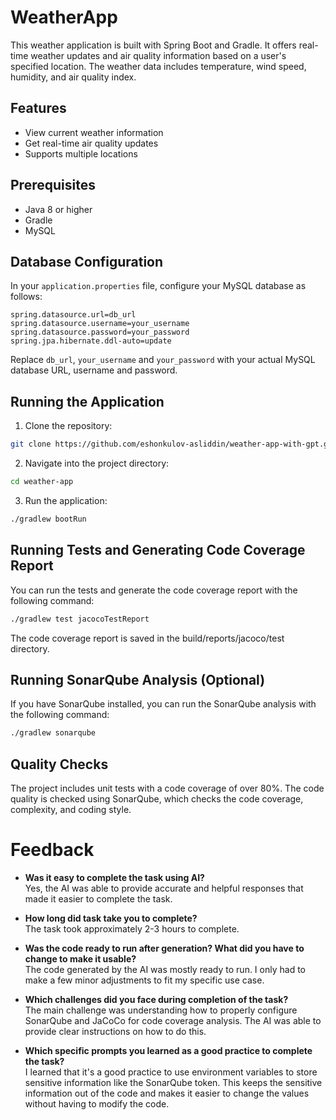 # WeatherApp

This weather application is built with Spring Boot and Gradle. It offers real-time weather updates and air quality information based on a user's specified location. The weather data includes temperature, wind speed, humidity, and air quality index.

## Features

- View current weather information
- Get real-time air quality updates
- Supports multiple locations

## Prerequisites

- Java 8 or higher
- Gradle
- MySQL

## Database Configuration

In your `application.properties` file, configure your MySQL database as follows:

```properties
spring.datasource.url=db_url
spring.datasource.username=your_username
spring.datasource.password=your_password
spring.jpa.hibernate.ddl-auto=update
```
Replace `db_url`, `your_username` and `your_password` with your actual MySQL database URL, username and password.

## Running the Application
1. Clone the repository:
```bash
git clone https://github.com/eshonkulov-asliddin/weather-app-with-gpt.git
```
2. Navigate into the project directory:
```bash
cd weather-app
```
3. Run the application:
```bash
./gradlew bootRun
```

## Running Tests and Generating Code Coverage Report
You can run the tests and generate the code coverage report with the following command:
```bash
./gradlew test jacocoTestReport
```
The code coverage report is saved in the build/reports/jacoco/test directory.

## Running SonarQube Analysis (Optional)

If you have SonarQube installed, you can run the SonarQube analysis with the following command:
```bash
./gradlew sonarqube
```

## Quality Checks
The project includes unit tests with a code coverage of over 80%. The code quality is checked using SonarQube, which checks the code coverage, complexity, and coding style.

# Feedback
- **Was it easy to complete the task using AI?**  
  Yes, the AI was able to provide accurate and helpful responses that made it easier to complete the task.

- **How long did task take you to complete?**  
  The task took approximately 2-3 hours to complete.

- **Was the code ready to run after generation? What did you have to change to make it usable?**  
  The code generated by the AI was mostly ready to run. I only had to make a few minor adjustments to fit my specific use case.

- **Which challenges did you face during completion of the task?**  
  The main challenge was understanding how to properly configure SonarQube and JaCoCo for code coverage analysis. The AI was able to provide clear instructions on how to do this.

- **Which specific prompts you learned as a good practice to complete the task?**  
  I learned that it's a good practice to use environment variables to store sensitive information like the SonarQube token. This keeps the sensitive information out of the code and makes it easier to change the values without having to modify the code.